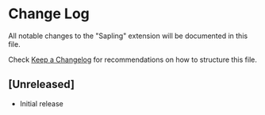 # Change Log

All notable changes to the "Sapling" extension will be documented in this file.

Check [Keep a Changelog](http://keepachangelog.com/) for recommendations on how to structure this file.

## [Unreleased]

- Initial release